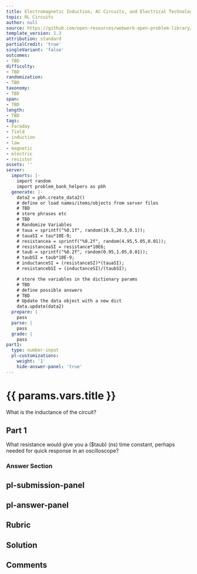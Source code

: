 ```yaml
---
title: Electromagnetic Induction, AC Circuits, and Electrical Technologies
topic: RL Circuits
author: null
source: https://github.com/open-resources/webwork-open-problem-library/tree/master/Contrib/BrockPhysics/College_Physics_Urone/23.Electromagnetic_Induction_AC_Circuits_and_Electrical_Technologies/23-10.RL_Circuits/NU_U17_23_10_002.pg
template_version: 1.3
attribution: standard
partialCredit: 'true'
singleVariant: 'false'
outcomes:
- TBD
difficulty:
- TBD
randomization:
- TBD
taxonomy:
- TBD
span:
- TBD
length:
- TBD
tags:
- Faraday
- field
- induction
- law
- magnetic
- electric
- resistor
assets: ''
server:
  imports: |-
    import random
    import problem_bank_helpers as pbh
  generate: |-
    data2 = pbh.create_data2()
    # define or load names/items/objects from server files
    # TBD
    # store phrases etc
    # TBD
    # Randomize Variables
    # taua = sprintf("%0.1f", random(19.5,20.5,0.1));
    # tauaSI = tau*10E-9;
    # resistancea = sprintf("%0.2f", random(4.95,5.05,0.01));
    # resistanceaSI = resistance*10E6;
    # taub = sprintf("%0.2f", random(0.95,1.05,0.01));
    # taubSI = taub*10E-9;
    # inductanceSI = (resistanceSI)*(tauaSI);
    # resistancebSI = (inductanceSI)/(taubSI);

    # store the variables in the dictionary params
    # TBD
    # define possible answers
    # TBD
    # Update the data object with a new dict
    data.update(data2)
  prepare: |
    pass
  parse: |
    pass
  grade: |
    pass
part1:
  type: number-input
  pl-customizations:
    weight: '1'
    hide-answer-panel: 'true'
---
```


# {{ params.vars.title }} 


What is the inductance of the circuit?

## Part 1 
What resistance would give you a ($taub) (ns) time constant, perhaps needed for quick response in an oscilloscope? 


 ### Answer Section


## pl-submission-panel 


## pl-answer-panel 


## Rubric 


## Solution 


## Comments 


